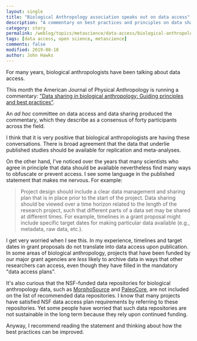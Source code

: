 ```yaml
---
layout: single
title: "Biological Anthropology association speaks out on data access"
description: "A commentary on best practices and principles on data sharing in the American Journal of Physical Anthropology."
category: story
permalink: /weblog/topics/metascience/data-access/biological-anthropology-data-access-statement-2019.html
tags: [data access, open science, metascience]
comments: false
modified: 2019-08-18
author: John Hawks
---
```



For many years, biological anthropologists have been talking about data access.

This month the American Journal of Physical Anthropology is running a commentary: <a href="https://doi.org/10.1002/ajpa.23909">"Data sharing in biological anthropology: Guiding principles and best practices"</a>.

An <em>ad hoc</em> committee on data access and data sharing produced the commentary, which they describe as a consensus of forty participants across the field.

I think that it is very positive that biological anthropologists are having these conversations. There is broad agreement that the data that underlie published studies should be available for replication and meta-analyses.

On the other hand, I've noticed over the years that many scientists who agree in principle that data should be available nevertheless find many ways to obfuscate or prevent access. I see some language in the published statement that makes me nervous. For example:

<blockquote>Project design should include a clear data management and sharing plan that is in place prior to the start of the project. Data sharing should be viewed over a time horizon related to the length of the research project, such that different parts of a data set may be shared at different times. For example, timelines in a grant proposal might include specific target dates for making particular data available (e.g., metadata, raw data, etc.).</blockquote>

I get very worried when I see this. In my experience, timelines and target dates in grant proposals do not translate into data access upon publication. In some areas of biological anthropology, projects that have been funded by our major grant agencies are <em>less</em> likely to archive data in ways that other researchers can access, even though they have filled in the mandatory "data access plans".

It's also curious that the NSF-funded data repositories for biological anthropology data, such as <a href="https://www.morphosource.org">MorphoSource</a> and <a href="https://paleocore.org">PaleoCore</a>, are not included on the list of recommended data repositories. I know that many projects have satisfied NSF data access plan requirements by referring to these repositories. Yet some people have worried that such data repositories are not sustainable in the long term because they rely upon continued funding.

Anyway, I recommend reading the statement and thinking about how the best practices can be improved.
